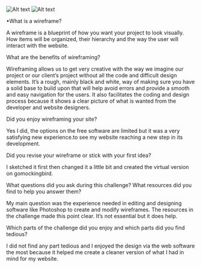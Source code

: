 ![Alt text](/wireframe-index)
![Alt text](wireframe-blog-index)

•What is a wireframe?

A wireframe is a blueprint of how you want your project to look visually. How items will be organized, their hierarchy and the way the user will interact with the website.

What are the benefits of wireframing?

Wireframing allows us to get very creative with the way we imagine our project or our client’s project without all the code and difficult design elements. It’s a rough, mainly black and white, way of making sure you have a solid base to build upon that will help avoid errors and provide a smooth and easy navigation for the users.
It also facilitates the coding and design process because it shows a clear picture of what is wanted from the developer and website designers.

Did you enjoy wireframing your site?

Yes I did, the options on the free software are limited but it was a very satisfying new experience.to see my website reaching a new step in its development. 

Did you revise your wireframe or stick with your first idea?

I sketched it first then changed it a little bit and created the virtual version on gomockingbird.

What questions did you ask during this challenge? What resources did you find to help you answer them?

My main question was the experience needed in editing and designing software like Photoshop to create and modify wireframes. The resources in the challenge made this point clear. It’s not essential but it does help.

Which parts of the challenge did you enjoy and which parts did you find tedious?

I did not find any part tedious and I enjoyed the design via the web software the most because it helped me create a cleaner version of what I had in mind for my website.

